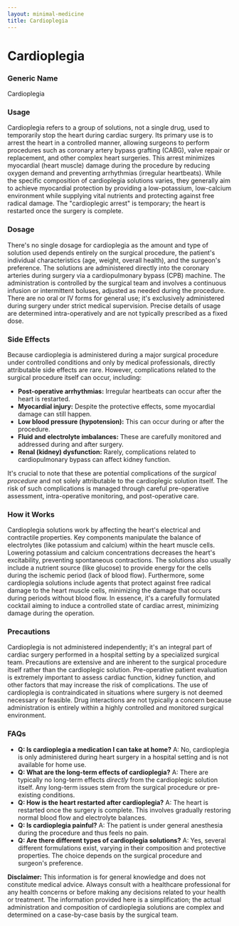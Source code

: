 ```yaml
---
layout: minimal-medicine
title: Cardioplegia
---
```


# Cardioplegia
### Generic Name
Cardioplegia

### Usage
Cardioplegia refers to a group of solutions, not a single drug, used to temporarily stop the heart during cardiac surgery.  Its primary use is to arrest the heart in a controlled manner, allowing surgeons to perform procedures such as coronary artery bypass grafting (CABG), valve repair or replacement, and other complex heart surgeries.  This arrest minimizes myocardial (heart muscle) damage during the procedure by reducing oxygen demand and preventing arrhythmias (irregular heartbeats).  While the specific composition of cardioplegia solutions varies, they generally aim to achieve myocardial protection by providing a low-potassium, low-calcium environment while supplying vital nutrients and protecting against free radical damage.  The "cardioplegic arrest" is temporary; the heart is restarted once the surgery is complete.

### Dosage
There's no single dosage for cardioplegia as the amount and type of solution used depends entirely on the surgical procedure, the patient's individual characteristics (age, weight, overall health), and the surgeon's preference. The solutions are administered directly into the coronary arteries during surgery via a cardiopulmonary bypass (CPB) machine.  The administration is controlled by the surgical team and involves a continuous infusion or intermittent boluses, adjusted as needed during the procedure.  There are no oral or IV forms for general use; it's exclusively administered during surgery under strict medical supervision.  Precise details of usage are determined intra-operatively and are not typically prescribed as a fixed dose.

### Side Effects
Because cardioplegia is administered during a major surgical procedure under controlled conditions and only by medical professionals, directly attributable side effects are rare. However, complications related to the surgical procedure itself can occur, including:

* **Post-operative arrhythmias:** Irregular heartbeats can occur after the heart is restarted.
* **Myocardial injury:** Despite the protective effects, some myocardial damage can still happen.
* **Low blood pressure (hypotension):** This can occur during or after the procedure.
* **Fluid and electrolyte imbalances:** These are carefully monitored and addressed during and after surgery.
* **Renal (kidney) dysfunction:** Rarely, complications related to cardiopulmonary bypass can affect kidney function.


It's crucial to note that these are potential complications of the *surgical procedure* and not solely attributable to the cardioplegic solution itself. The risk of such complications is managed through careful pre-operative assessment, intra-operative monitoring, and post-operative care.

### How it Works
Cardioplegia solutions work by affecting the heart's electrical and contractile properties.  Key components manipulate the balance of electrolytes (like potassium and calcium) within the heart muscle cells.  Lowering potassium and calcium concentrations decreases the heart's excitability, preventing spontaneous contractions.  The solutions also usually include a nutrient source (like glucose) to provide energy for the cells during the ischemic period (lack of blood flow).  Furthermore, some cardioplegia solutions include agents that protect against free radical damage to the heart muscle cells, minimizing the damage that occurs during periods without blood flow.  In essence, it's a carefully formulated cocktail aiming to induce a controlled state of cardiac arrest, minimizing damage during the operation.

### Precautions
Cardioplegia is not administered independently; it's an integral part of cardiac surgery performed in a hospital setting by a specialized surgical team.  Precautions are extensive and are inherent to the surgical procedure itself rather than the cardioplegic solution.  Pre-operative patient evaluation is extremely important to assess cardiac function, kidney function, and other factors that may increase the risk of complications.  The use of cardioplegia is contraindicated in situations where surgery is not deemed necessary or feasible.  Drug interactions are not typically a concern because administration is entirely within a highly controlled and monitored surgical environment.


### FAQs

* **Q: Is cardioplegia a medication I can take at home?** A: No, cardioplegia is only administered during heart surgery in a hospital setting and is not available for home use.
* **Q: What are the long-term effects of cardioplegia?** A:  There are typically no long-term effects *directly* from the cardioplegic solution itself.  Any long-term issues stem from the surgical procedure or pre-existing conditions.
* **Q: How is the heart restarted after cardioplegia?** A:  The heart is restarted once the surgery is complete.  This involves gradually restoring normal blood flow and electrolyte balances.
* **Q: Is cardioplegia painful?** A:  The patient is under general anesthesia during the procedure and thus feels no pain.
* **Q: Are there different types of cardioplegia solutions?** A: Yes, several different formulations exist, varying in their composition and protective properties. The choice depends on the surgical procedure and surgeon's preference.


**Disclaimer:** This information is for general knowledge and does not constitute medical advice. Always consult with a healthcare professional for any health concerns or before making any decisions related to your health or treatment.  The information provided here is a simplification; the actual administration and composition of cardioplegia solutions are complex and determined on a case-by-case basis by the surgical team.
